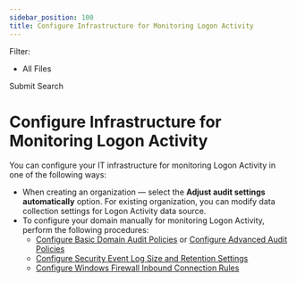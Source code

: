 ```yaml
---
sidebar_position: 100
title: Configure Infrastructure for Monitoring Logon Activity
---
```


Filter: 

* All Files

Submit Search

# Configure Infrastructure for Monitoring Logon Activity

You can configure your IT infrastructure for monitoring Logon Activity in one of the following ways:

* When creating an organization — select the **Adjust audit settings automatically** option. For existing organization, you can modify data collection settings for Logon Activity data source.
* To configure your domain manually for monitoring Logon Activity, perform the following procedures:
  * [Configure Basic Domain Audit Policies](BasicAuditPolicies "Configure Basic Domain Audit Policies") or [Configure Advanced Audit Policies](AdvancedAudit "Configure Advanced Audit Policies")
  * [Configure Security Event Log Size and Retention Settings](SecurityLogSize "Configure Security Event Log Size and Retention Settings")
  * [Configure Windows Firewall Inbound Connection Rules](FirewallRules "Configure Windows Firewall Inbound Connection Rules")